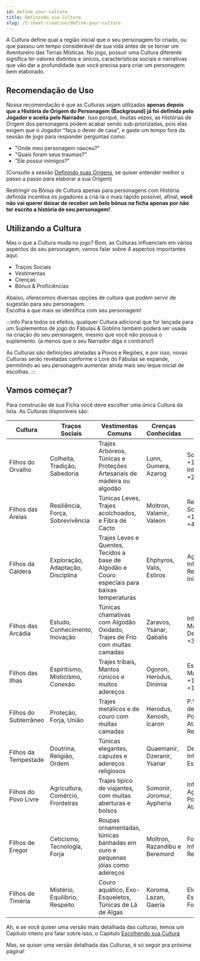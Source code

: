 ```yaml
---
id: define-your-culture
title: Definindo sua Cultura
slug: /2-sheet-creation/define-your-culture
---
```


A Cultura define qual a região inicial que o seu personagem foi criado, ou que passou um tempo considerável de sua vida antes de se tornar um Aventureiro das Terras Místicas.
No jogo, possuir uma Cultura diferente significa ter valores distintos e únicos, características sociais e narrativas que vão dar a profundidade que você precisa para criar um personagem bem elaborado.

## Recomendação de Uso

Nossa recomendação é que as Culturas sejam utilizadas **apenas depois que a História de Origem do Personagem (Background) já foi definida pelo Jogador e aceita pelo Narrador**.
Isso porquê, muitas vezes, as Histórias de Origem dos personagens podem acabar sendo sub-priorizadas, pois elas exigem que o Jogador "faça o dever de casa", e gaste um tempo fora da sessão de jogo para responder perguntas como:

- "Onde meu personagem nasceu?"
- "Quais foram seus traumas?"
- "Ele possui inimigos?"

(Consulte a sessão [Definindo suas Origens](/docs/2-sheet-creation/defining-your-origins), se quiser entender melhor o passo a passo para elaborar a sua Origem)

Restringir os Bônus de Cultura apenas para personagens com História definida incentiva os jogadores a criá-la o mais rápido possível, afinal, **você não vai querer deixar de receber um belo bônus na ficha apenas por não ter escrito a história de seu personagem!**.

## Utilizando a Cultura

Mas o que a Cultura muda no jogo?
Bom, as Culturas influenciam em vários aspectos do seu personagem, vamos falar sobre 4 aspectos importantes aqui:

- Traços Sociais
- Vestimentas
- Crenças
- Bônus & Proficiências

Abaixo, oferecemos diversas opções de cultura que podem servir de sugestão para seu personagem.<br/>
Escolha a que mais se identifica com seu personagem!

:::info
Para todos os efeitos, qualquer Cultura adicional que for lançada para um Suplementos de jogo do Fábulas & Goblins também poderá ser usada na criação do seu personagem, mesmo que você não possua o suplemento. (a menos que o seu Narrador diga o contrário!)

As Culturas são definições atreladas a Povos e Regiões, e por isso, novas Culturas serão reveladas conforme o Lore do Fábulas se expande, permitindo ao seu personagem aumentar ainda mais seu leque inicial de escolhas.
:::

## Vamos começar?

Para construcão de sua Ficha você deve escolher uma única Cultura da lista.
As Culturas disponíveis são:

<table>
    <thead>
        <tr>
            <th>Cultura</th>
            <th>Traços Sociais</th>
            <th>Vestimentas Comuns</th>
            <th>Crenças Conhecidas</th>
            <th>Bônus</th>
        </tr>
    </thead>
    <tbody>
        <tr>
            <td>Filhos do Orvalho</td>
            <td>Colheita, Tradição, Sabedoria</td>
            <td>Trajes Arbóreos, Túnicas e Proteções Artesanais de madeira ou algodão</td>
            <td>Lunn, Gumera, Azarog</td>
            <td>Sobrevivência +1, Agilidade +1, Intelecto +1, P.M +2</td>
        </tr>
         <tr>
            <td>Filhos das Areias</td>
            <td>Resiliência, Força, Sobrevivência</td>
            <td>Túnicas Leves, Trajes acolchoados, e Fibra de Cacto</td>
            <td>Moltron, Valamir, Valeon</td>
            <td>Resiliência +1, Sobrevivência +1, Força +1, P.V +4</td>
        </tr>
        <tr>
            <td>Filhos da Caldera</td>
            <td>Exploração, Adaptação, Disciplina</td>
            <td>Trajes Leves e Quentes, Tecidos a base de Algodão e Couro especiais para baixas temperaturas</td>
            <td>Ehphyros, Valis, Estiros</td>
            <td>Agilidade +1, Influência +1, Resiliência +1, Iniciativa +2</td>
        </tr>
         <tr>
            <td>Filhos das Arcádia</td>
            <td>Estudo, Conhecimento, Inovação</td>
            <td>Túnicas chamativas com Algodão Oxidado, Trajes de Frio com muitas camadas</td>
            <td>Zaravos, Ysanar, Qabalis</td>
            <td>Intelecto +1, Elo Mágico +1, Destino +1, P.M +3</td>
        </tr>
       <tr>
            <td>Filhos das Ilhas</td>
            <td>Espiritismo, Misticismo, Conexão</td>
            <td>Trajes tribais, Mantos rúnicos e muitos adereços</td>
            <td>Ogoron, Herodus, Dinímia</td>
            <td>Espírito +1, Elo Mágico +1,Sobrevivência +1, P.M +4</td>
        </tr>
       <tr>
            <td>Filhos do Subterrâneo</td>
            <td>Proteção, Forja, União</td>
            <td>Trajes metálicos e de couro com muitas camadas</td>
            <td>Herodus, Xenosh, Icaron</td>
            <td>P.V +5, Pontos de Defesa +1, Pontos de Ataque +1, Resiliência +1</td>
        </tr>
        <tr>
            <td>Filhos da Tempestade</td>
            <td>Doutrina, Religião, Ordem</td>
            <td>Túnicas elegantes, capuzes e adereços religiosos</td>
            <td>Quaemanir, Dzeranir, Ysanar</td>
            <td>Destino +1, Influência +1, Espírito +1</td>
        </tr>
        <tr>
            <td>Filhos do Povo Livre</td>
            <td>Agricultura, Comércio, Fronteiras</td>
            <td>Trajes típico de viajantes, com muitas aberturas e bolsos</td>
            <td>Somonir, Joromur, Aypheria</td>
            <td>Influência +1, Agilidade +1, Pontos de Ataque +1</td>
        </tr>
        <tr>
            <td>Filhos de Eregor</td>
            <td>Ceticismo, Tecnologia, Forja</td>
            <td>Roupas ornamentadas, túnicas banhadas em ouro e pequenas jóias como adereços</td>
            <td>Moltron, Razandibu e Beremord</td>
            <td>Força +1, Influência + 1, Resiliência +1</td>
        </tr>
        <tr>
            <td>Filhos de Timéria</td>
            <td>Mistério, Equilíbrio, Respeito</td>
            <td>Couro aquático, Exo-Esqueletos, Túnicas de Lã de Algas</td>
            <td>Koroma, Lazan, Gaeria</td>
            <td>Elo Mágico +1, Espírito +1, Força +1</td>
        </tr>
    </tbody>
</table>

Ah, e se você quiser uma versão mais detalhada das culturas, temos um Capítulo inteiro pra falar sobre isso, o Capítulo [Escolhendo sua Cultura](/docs/6-cultures/cultures-introduction)

Mas, se quiser uma versão detalhada das Culturas, é só seguir pra próxima página!
